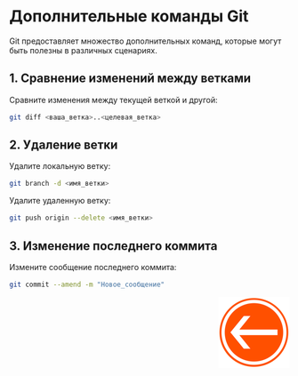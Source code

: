 # Дополнительные команды Git

Git предоставляет множество дополнительных команд, которые могут быть полезны в различных сценариях.

## 1. Сравнение изменений между ветками

Сравните изменения между текущей веткой и другой:

```bash
git diff <ваша_ветка>..<целевая_ветка>
```

## 2. Удаление ветки

Удалите локальную ветку:

```bash
git branch -d <имя_ветки>
```

Удалите удаленную ветку:

```bash
git push origin --delete <имя_ветки>
```

## 3. Изменение последнего коммита

Измените сообщение последнего коммита:

```bash
git commit --amend -m "Новое_сообщение"
```

<div style="text-align: right;">

  [![Перейти к основному файлу](../img/Back-button.png)](../README.md)

</div>
